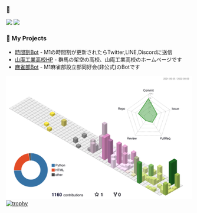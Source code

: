 ### 👐 
![](https://komarev.com/ghpvc/?username=Geusen)
![](https://img.shields.io/github/followers/Geusen)
### 🚀 My Projects
- [時間割Bot](https://github.com/Geusen/Schedule_Bot) - M1の時間割が更新されたらTwitter,LINE,Discordに送信
- [山庵工業高校HP](https://github.com/Geusen/3anko_fast) - 群馬の架空の高校、山庵工業高校のホームページです
- [麻雀部Bot](https://github.com/Geusen/TwitterBot_Mahjong) - M1麻雀部設立部同好会(非公式)のBotです

![](./profile-3d-contrib/profile-season-animate.svg)
[![trophy](https://github-profile-trophy.vercel.app/?username=Geusen)](https://github.com/ryo-ma/github-profile-trophy)
